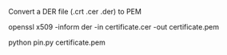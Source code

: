 Convert a DER file (.crt .cer .der) to PEM

openssl x509 -inform der -in certificate.cer -out certificate.pem

python pin.py certificate.pem

